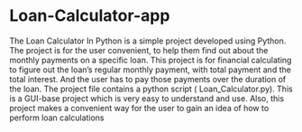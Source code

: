 # Loan-Calculator-app
The Loan Calculator In Python is a simple project developed using Python. The project is for the user convenient, to help them find out about the monthly payments on a specific loan. This project is for financial calculating to figure out the loan’s regular monthly payment, with total payment and the total interest. And the user has to pay those payments over the duration of the loan.
The project file contains a python script ( Loan_Calculator.py). This is a GUI-base project which is very easy to understand and use. Also, this project makes a convenient way for the user to gain an idea of how to perform loan calculations
